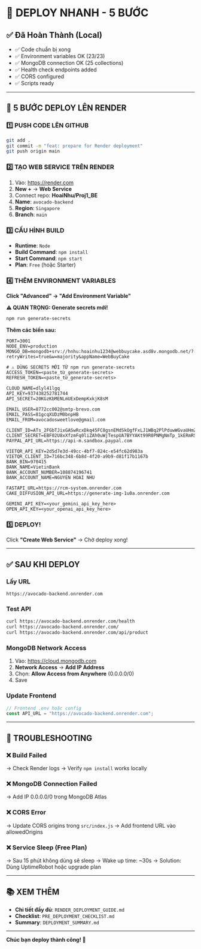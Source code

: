 # 🚀 DEPLOY NHANH - 5 BƯỚC

## ✅ Đã Hoàn Thành (Local)

- ✅ Code chuẩn bị xong
- ✅ Environment variables OK (23/23)
- ✅ MongoDB connection OK (25 collections)
- ✅ Health check endpoints added
- ✅ CORS configured
- ✅ Scripts ready

---

## 🎯 5 BƯỚC DEPLOY LÊN RENDER

### 1️⃣ PUSH CODE LÊN GITHUB

```bash
git add .
git commit -m "feat: prepare for Render deployment"
git push origin main
```

### 2️⃣ TẠO WEB SERVICE TRÊN RENDER

1. Vào: https://render.com
2. **New +** → **Web Service**
3. Connect repo: **HoaiNhu/Proj1_BE**
4. **Name**: `avocado-backend`
5. **Region**: `Singapore`
6. **Branch**: `main`

### 3️⃣ CẤU HÌNH BUILD

- **Runtime**: `Node`
- **Build Command**: `npm install`
- **Start Command**: `npm start`
- **Plan**: `Free` (hoặc Starter)

### 4️⃣ THÊM ENVIRONMENT VARIABLES

**Click "Advanced" → "Add Environment Variable"**

**⚠️ QUAN TRỌNG: Generate secrets mới!**

```bash
npm run generate-secrets
```

**Thêm các biến sau:**

```
PORT=3001
NODE_ENV=production
MONGO_DB=mongodb+srv://hnhu:hoainhu1234@webbuycake.asd8v.mongodb.net/?retryWrites=true&w=majority&appName=WebBuyCake

# ⚠️ DÙNG SECRETS MỚI TỪ npm run generate-secrets
ACCESS_TOKEN=<paste_từ_generate-secrets>
REFRESH_TOKEN=<paste_từ_generate-secrets>

CLOUD_NAME=dlyl41lgq
API_KEY=937438252781744
API_SECRET=20KGzKbMENLmUExDempKxkjK8sM

EMAIL_USER=8772cc002@smtp-brevo.com
EMAIL_PASS=81gcqXUDzM0bnpHB
EMAIL_FROM=avocadosweetlove@gmail.com

CLIENT_ID=ATs_2FGbTJixGASwRcxDkq45FC8gsnEMdSkOgfFxLJ1WBq2PlPduwWGvaUHmZeHZso3LeQx8tTT6lQC1
CLIENT_SECRET=EBF02U8xXfzmFq0liZAh0uWjTespUA7BYYAKt99R0PNMgNmTp_1kERmRSCAtdjdLyli2P63c558g0_50
PAYPAL_API_URL=https://api-m.sandbox.paypal.com

VIETQR_API_KEY=2d5d7e3d-49cc-4bf7-824c-e54fc62d983a
VIETQR_CLIENT_ID=716bc348-6b8d-4f20-a9b9-d81f17b1167b
BANK_BIN=970415
BANK_NAME=VietinBank
BANK_ACCOUNT_NUMBER=108874196741
BANK_ACCOUNT_NAME=NGUYEN HOAI NHU

FASTAPI_URL=https://rcm-system.onrender.com
CAKE_DIFFUSION_API_URL=https://generate-img-1u0a.onrender.com

GEMINI_API_KEY=<your_gemini_api_key_here>
OPEN_API_KEY=<your_openai_api_key_here>
```

### 5️⃣ DEPLOY!

Click **"Create Web Service"** → Chờ deploy xong!

---

## ✅ SAU KHI DEPLOY

### Lấy URL

```
https://avocado-backend.onrender.com
```

### Test API

```bash
curl https://avocado-backend.onrender.com/health
curl https://avocado-backend.onrender.com/
curl https://avocado-backend.onrender.com/api/product
```

### MongoDB Network Access

1. Vào: https://cloud.mongodb.com
2. **Network Access** → **Add IP Address**
3. Chọn: **Allow Access from Anywhere** (0.0.0.0/0)
4. Save

### Update Frontend

```javascript
// Frontend .env hoặc config
const API_URL = "https://avocado-backend.onrender.com";
```

---

## 🐛 TROUBLESHOOTING

### ❌ Build Failed

→ Check Render logs
→ Verify `npm install` works locally

### ❌ MongoDB Connection Failed

→ Add IP 0.0.0.0/0 trong MongoDB Atlas

### ❌ CORS Error

→ Update CORS origins trong `src/index.js`
→ Add frontend URL vào allowedOrigins

### ❌ Service Sleep (Free Plan)

→ Sau 15 phút không dùng sẽ sleep
→ Wake up time: ~30s
→ Solution: Dùng UptimeRobot hoặc upgrade plan

---

## 📚 XEM THÊM

- **Chi tiết đầy đủ**: `RENDER_DEPLOYMENT_GUIDE.md`
- **Checklist**: `PRE_DEPLOYMENT_CHECKLIST.md`
- **Summary**: `DEPLOYMENT_SUMMARY.md`

---

**Chúc bạn deploy thành công! 🎉**
